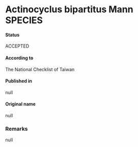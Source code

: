 Actinocyclus bipartitus Mann SPECIES
=======

#### Status
ACCEPTED

#### According to
The National Checklist of Taiwan

#### Published in
null

#### Original name
null

### Remarks
null